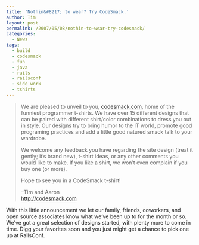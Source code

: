 ```yaml
---
title: 'Nothin&#8217; to wear? Try CodeSmack.'
author: Tim
layout: post
permalink: /2007/05/08/nothin-to-wear-try-codesmack/
categories:
  - News
tags:
  - build
  - codesmack
  - fun
  - java
  - rails
  - railsconf
  - side work
  - tshirts
---
```

> We are pleased to unveil to you, [codesmack.com][1], home of the funniest programmer t-shirts. We have over 15 different designs that can be paired with different shirt/color combinations to dress you out in style. Our designs try to bring humor to the IT world, promote good programing practices and add a little good natured smack talk to your wardrobe.
> 
> We welcome any feedback you have regarding the site design (treat it gently; it&#8217;s brand new), t-shirt ideas, or any other comments you would like to make. If you like a shirt, we won&#8217;t even complain if you buy one (or more).
> 
> Hope to see you in a CodeSmack t-shirt!
> 
> &#8211;Tim and Aaron  
> <http://codesmack.com> 

With this little announcement we let our family, friends, coworkers, and open source associates know what we&#8217;ve been up to for the month or so. We&#8217;ve got a great selection of designs started, with plenty more to come in time. Digg your favorites soon and you just might get a chance to pick one up at RailsConf.

 [1]: http://codesmack.com "CodeSmack t-shirts"
